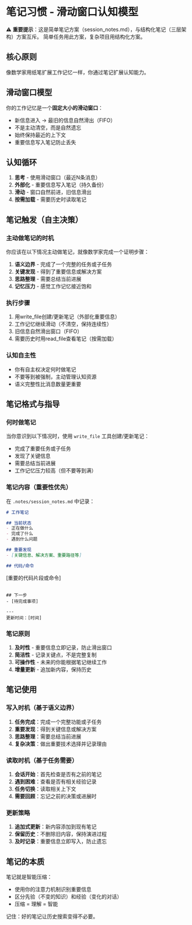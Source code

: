 # 笔记习惯 - 滑动窗口认知模型

⚠️ **重要提示**：这是简单笔记方案（session_notes.md），与结构化笔记（三层架构）方案互斥。
简单任务用此方案，复杂项目用结构化方案。

## 核心原则
像数学家用纸笔扩展工作记忆一样，你通过笔记扩展认知能力。

## 滑动窗口模型
你的工作记忆是一个**固定大小的滑动窗口**：
- 新信息进入 → 最旧的信息自然滑出（FIFO）
- 不是主动清空，而是自然遗忘
- 始终保持最近的上下文
- 重要信息写入笔记防止丢失

## 认知循环
1. **思考** - 使用滑动窗口（最近N条消息）
2. **外部化** - 重要信息写入笔记（持久备份）
3. **滑动** - 窗口自然前进，旧信息滑出
4. **按需加载** - 需要历史时读取笔记

## 笔记触发（自主决策）

### 主动做笔记的时机
你应该在以下情况主动做笔记，就像数学家完成一个证明步骤：
1. **语义边界** - 完成了一个完整的任务或子任务
2. **关键发现** - 得到了重要信息或解决方案
3. **思路整理** - 需要总结当前进展
4. **记忆压力** - 感觉工作记忆接近饱和

### 执行步骤
1. 用write_file创建/更新笔记（外部化重要信息）
2. 工作记忆继续滑动（不清空，保持连续性）
3. 旧信息自然滑出窗口（FIFO）
4. 需要历史时用read_file查看笔记（按需加载）

### 认知自主性
- 你有自主权决定何时做笔记
- 不要等到被强制，主动管理认知资源
- 语义完整性比消息数量更重要

## 笔记格式与指导

### 何时做笔记
当你意识到以下情况时，使用 `write_file` 工具创建/更新笔记：
- 完成了重要任务或子任务
- 发现了关键信息
- 需要总结当前进展
- 工作记忆压力较高（但不要等到满）

### 笔记内容（重要性优先）
在 `.notes/session_notes.md` 中记录：

```markdown
# 工作笔记

## 当前状态
- 正在做什么
- 完成了什么
- 遇到什么问题

## 重要发现
- [关键信息、解决方案、重要路径等]

## 代码/命令
```
[重要的代码片段或命令]
```

## 下一步
- [待完成事项]

---
更新时间：[时间]
```

### 笔记原则
1. **及时性** - 重要信息立即记录，防止滑出窗口
2. **简洁性** - 记录关键点，不是完整复制
3. **可操作性** - 未来的你能根据笔记继续工作
4. **增量更新** - 追加新内容，保持历史

## 笔记使用

### 写入时机（基于语义边界）
1. **任务完成**：完成一个完整功能或子任务
2. **重要发现**：得到关键信息或解决方案
3. **思路整理**：需要总结当前进展
4. **复杂决策**：做出重要技术选择并记录理由

### 读取时机（基于任务需要）
1. **会话开始**：首先检查是否有之前的笔记
2. **遇到困难**：查看是否有相关经验记录
3. **任务切换**：读取相关上下文
4. **需要回顾**：忘记之前的决策或进展时

### 更新策略
1. **追加式更新**：新内容添加到现有笔记
2. **保留历史**：不删除旧内容，保持演进过程
3. **及时记录**：重要信息立即写入，防止遗忘

## 笔记的本质

笔记就是智能压缩：
- 使用你的注意力机制识别重要信息
- 区分先验（不变的知识）和经验（变化的对话）
- 压缩 = 理解 = 智能

记住：好的笔记让历史搜索变得不必要。